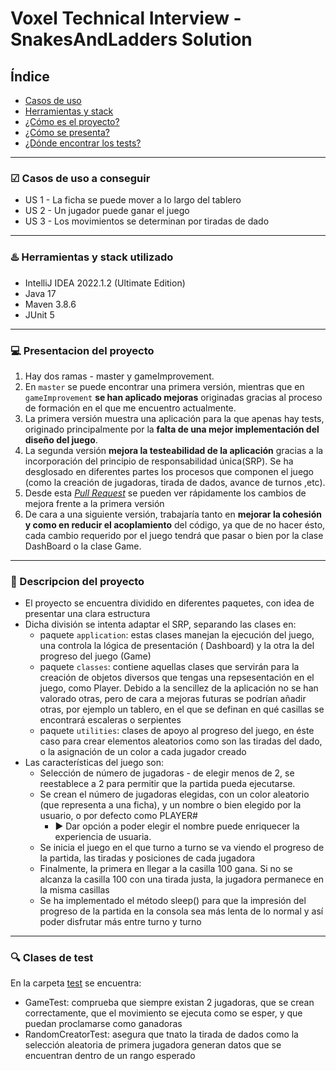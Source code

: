 # Voxel Technical Interview - SnakesAndLadders Solution

## Índice

- [Casos de uso](#casos-de-uso-a-conseguir)
- [Herramientas y stack](#herramientas-y-stack-utilizado)
- [¿Cómo es el proyecto?](#descripcion-del-proyecto)
- [¿Cómo se presenta?](#presentacion-del-proyecto)
- [¿Dónde encontrar los tests?](#clases-de-test)

---

### ☑ Casos de uso a conseguir

* US 1 - La ficha se puede mover a lo largo del tablero
* US 2 - Un jugador puede ganar el juego
* US 3 - Los movimientos se determinan por tiradas de dado

---

### ♨️ Herramientas y stack utilizado

* IntelliJ IDEA 2022.1.2 (Ultimate Edition)
* Java 17
* Maven 3.8.6
* JUnit 5

---

### 💻 Presentacion del proyecto

1. Hay dos ramas - master y gameImprovement.
2. En `master` se puede encontrar una primera versión, mientras que en `gameImprovement` **se han aplicado mejoras**
   originadas gracias al proceso de formación en el que me encuentro actualmente.
3. La primera versión muestra una aplicación para la que apenas hay tests, originado principalmente por la **falta de
   una
   mejor implementación del diseño del juego**.
4. La segunda versión **mejora la testeabilidad de la aplicación** gracias a la incorporación del principio de
   responsabilidad única(SRP). Se ha desglosado en diferentes partes los procesos que componen el juego (como la
   creación de jugadoras, tirada de dados, avance de turnos ,etc).
5. Desde esta [*Pull Request*](https://github.com/AnaMontero/SnakesAndLadders/pull/1/files) se pueden ver rápidamente
   los cambios de mejora frente a la primera versión
6. De cara a una siguiente versión, trabajaría tanto en **mejorar la cohesión y como en reducir el acoplamiento** del
   código, ya que de no hacer ésto, cada cambio requerido por el juego tendrá que pasar o bien por la clase DashBoard o
   la clase Game.

---

### 📃 Descripcion del proyecto

* El proyecto se encuentra dividido en diferentes paquetes, con idea de presentar una clara estructura
* Dicha división se intenta adaptar el SRP, separando las clases en:
    * paquete `application`: estas clases manejan la ejecución del juego, una controla la lógica de presentación (
      Dashboard) y la otra la del progreso del juego (Game)
    * paquete `classes`: contiene aquellas clases que servirán para la creación de objetos diversos que tengas una
      repsesentación en el juego, como Player. Debido a la sencillez de la aplicación no se han valorado otras, pero de
      cara a mejoras futuras se podrían añadir otras, por ejemplo un tablero, en el que se definan en qué casillas se
      encontrará escaleras o serpientes
    * paquete `utilities`: clases de apoyo al progreso del juego, en éste caso para crear elementos aleatorios como son
      las tiradas del dado, o la asignación de un color a cada jugador creado
* Las características del juego son:
    * Selección de número de jugadoras - de elegir menos de 2, se reestablece a 2 para permitir que la partida pueda
      ejecutarse.
    * Se crean el número de jugadoras elegidas, con un color aleatorio (que representa a una ficha), y un nombre o bien
      elegido por la usuario, o por defecto como PLAYER#
        * ▶️️ Dar opción a poder elegir el nombre puede enriquecer la
          experiencia de usuaria.
    * Se inicia el juego en el que turno a turno se va viendo el progreso de la partida, las tiradas y posiciones de
      cada jugadora
    * Finalmente, la primera en llegar a la casilla 100 gana. Si no se alcanza la casilla 100 con una tirada justa, la
      jugadora permanece en la misma casillas
    * Se ha implementado el método sleep() para que la impresión del progreso de la partida en la consola sea más lenta
      de lo normal y así poder disfrutar más entre turno y turno

---

### 🔍 Clases de test

En la carpeta [test](src/test/java) se encuentra:

* GameTest: comprueba que siempre existan 2 jugadoras, que se crean correctamente, que el movimiento se ejecuta como se
  esper, y que puedan proclamarse como ganadoras
* RandomCreatorTest: asegura que tnato la tirada de dados como la selección aleatoria de primera jugadora generan datos
  que se encuentran dentro de un rango esperado